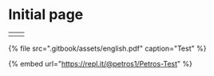 # Initial page



|  |  |
| :--- | :--- |
|  |  |

{% file src=".gitbook/assets/english.pdf" caption="Test" %}

{% embed url="https://repl.it/@petros1/Petros-Test" %}



